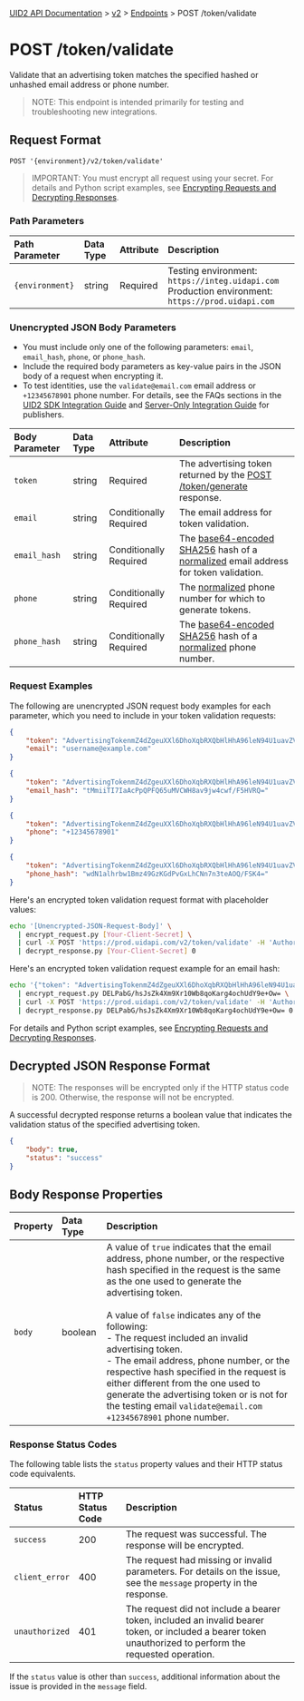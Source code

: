 [UID2 API Documentation](../../README.md) > [v2](../README.md) > [Endpoints](./README.md) > POST /token/validate

# POST /token/validate
Validate that an advertising token matches the specified hashed or unhashed email address or phone number. 

>NOTE: This endpoint is intended primarily for testing and troubleshooting new integrations.

## Request Format 

```POST '{environment}/v2/token/validate'```

>IMPORTANT: You must encrypt all request using your secret. For details and Python script examples, see [Encrypting Requests and Decrypting Responses](../encryption-decryption.md).


### Path Parameters

| Path Parameter | Data Type | Attribute | Description |
| :--- | :--- | :--- | :--- |
| `{environment}` | string | Required | Testing environment: `https://integ.uidapi.com`<br/>Production environment: `https://prod.uidapi.com` |


###  Unencrypted JSON Body Parameters

- You must include only one of the following parameters: `email`, `email_hash`, `phone`, or `phone_hash`. 
- Include the required body parameters as key-value pairs in the JSON body of a request when encrypting it.
- To test identities, use the `validate@email.com` email address or `+12345678901` phone number. For details, see the FAQs sections in the [UID2 SDK Integration Guide](../guides/publisher-client-side.md) and [Server-Only Integration Guide](../guides/custom-publisher-integration.md) for publishers.

| Body Parameter | Data Type | Attribute | Description |
| :--- | :--- | :--- | :--- |
| `token` | string | Required | The advertising token returned by the [POST /token/generate](./post-token-generate.md) response. |
| `email` | string | Conditionally Required |  The email address for token validation. |
| `email_hash` | string | Conditionally Required | The [base64-encoded SHA256](../../README.md#email-address-hash-encoding) hash of a [normalized](../../README.md#email-address-normalization) email address for token validation. |
| `phone` | string | Conditionally Required | The [normalized](../../README.md#phone-number-normalization) phone number for which to generate tokens. |
| `phone_hash` | string | Conditionally Required | The [base64-encoded SHA256](../../README.md#email-address-hash-encoding) hash of a [normalized](../../README.md#phone-number-normalization) phone number. |


### Request Examples

The following are unencrypted JSON request body examples for each parameter, which you need  to include in your token validation requests:
```json
{
    "token": "AdvertisingTokenmZ4dZgeuXXl6DhoXqbRXQbHlHhA96leN94U1uavZVspwKXlfWETZ3b%2FbesPFFvJxNLLySg4QEYHUAiyUrNncgnm7ppu0mi6wU2CW6hssiuEkKfstbo9XWgRUbWNTM%2BewMzXXM8G9j8Q%3D",
    "email": "username@example.com"
}
```
```json
{
    "token": "AdvertisingTokenmZ4dZgeuXXl6DhoXqbRXQbHlHhA96leN94U1uavZVspwKXlfWETZ3b%2FbesPFFvJxNLLySg4QEYHUAiyUrNncgnm7ppu0mi6wU2CW6hssiuEkKfstbo9XWgRUbWNTM%2BewMzXXM8G9j8Q%3D",
    "email_hash": "tMmiiTI7IaAcPpQPFQ65uMVCWH8av9jw4cwf/F5HVRQ="
}
```
```json
{
    "token": "AdvertisingTokenmZ4dZgeuXXl6DhoXqbRXQbHlHhA96leN94U1uavZVspwKXlfWETZ3b%2FbesPFFvJxNLLySg4QEYHUAiyUrNncgnm7ppu0mi6wU2CW6hssiuEkKfstbo9XWgRUbWNTM%2BewMzXXM8G9j8Q%3D",
    "phone": "+12345678901"
}
```
```json
{
    "token": "AdvertisingTokenmZ4dZgeuXXl6DhoXqbRXQbHlHhA96leN94U1uavZVspwKXlfWETZ3b%2FbesPFFvJxNLLySg4QEYHUAiyUrNncgnm7ppu0mi6wU2CW6hssiuEkKfstbo9XWgRUbWNTM%2BewMzXXM8G9j8Q%3D",
    "phone_hash": "wdN1alhrbw1Bmz49GzKGdPvGxLhCNn7n3teAOQ/FSK4="
}
```

Here's an encrypted token validation request format with placeholder values:

```sh
echo '[Unencrypted-JSON-Request-Body]' \
  | encrypt_request.py [Your-Client-Secret] \
  | curl -X POST 'https://prod.uidapi.com/v2/token/validate' -H 'Authorization: Bearer [Your-Client-API-Key]' \
  | decrypt_response.py [Your-Client-Secret] 0
```

Here's an encrypted token validation request example for an email hash:

```sh
echo '{"token": "AdvertisingTokenmZ4dZgeuXXl6DhoXqbRXQbHlHhA96leN94U1uavZVspwKXlfWETZ3b%2FbesPFFvJxNLLySg4QEYHUAiyUrNncgnm7ppu0mi6wU2CW6hssiuEkKfstbo9XWgRUbWNTM%2BewMzXXM8G9j8Q%3D", "email_hash": "tMmiiTI7IaAcPpQPFQ65uMVCWH8av9jw4cwf/F5HVRQ="}' \
  | encrypt_request.py DELPabG/hsJsZk4Xm9Xr10Wb8qoKarg4ochUdY9e+Ow= \
  | curl -X POST 'https://prod.uidapi.com/v2/token/validate' -H 'Authorization: Bearer YourTokenBV3tua4BXNw+HVUFpxLlGy8nWN6mtgMlIk=' \
  | decrypt_response.py DELPabG/hsJsZk4Xm9Xr10Wb8qoKarg4ochUdY9e+Ow= 0
```

For details and Python script examples, see [Encrypting Requests and Decrypting Responses](../encryption-decryption.md).

## Decrypted JSON Response Format

>NOTE: The responses will be encrypted only if the HTTP status code is 200. Otherwise, the response will not be encrypted.

A successful decrypted response returns a boolean value that indicates the validation status of the specified advertising token. 


```json
{
    "body": true,
    "status": "success"
}
```

## Body Response Properties

| Property | Data Type | Description |
| :--- | :--- | :--- |
| `body` | boolean | A value of `true` indicates that the email address, phone number, or the respective hash specified in the request is the same as the one used to generate the advertising token.<br/><br/>A value of `false` indicates any of the following:<br/>- The request included an invalid advertising token.<br/>-  The email address, phone number, or the respective hash specified in the request is either different from the one used to generate the advertising token or is not for the testing email `validate@email.com` `+12345678901` phone number. |

### Response Status Codes

The following table lists the `status` property values and their HTTP status code equivalents.

| Status | HTTP Status Code | Description |
| :--- | :--- | :--- |
| `success` | 200 | The request was successful. The response will be encrypted. |
| `client_error` | 400 | The request had missing or invalid parameters. For details on the issue, see the `message` property in the response.|
| `unauthorized` | 401 | The request did not include a bearer token, included an invalid bearer token, or included a bearer token unauthorized to perform the requested operation. |

If the `status` value is other than `success`, additional information about the issue is provided in the `message` field.
